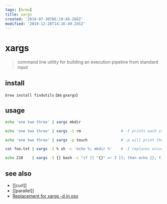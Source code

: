 ```yaml
---
tags: [brew]
title: xargs
created: '2019-07-30T06:19:49.266Z'
modified: '2019-12-26T14:16:49.245Z'
---
```


# xargs
> command line utility for building an execution pipeline from standard input

## install
`brew install findutils` (as `gxargs`)

## usage
```sh
echo 'one two three' | xargs mkdir

echo 'one two three' | xargs -t rm                  # -t prints each command that will be executed 

echo 'one two three' | xargs -p touch               # -p will print the command to be executed and prompt the user to run it

cat foo.txt | xargs -I % sh -c 'echo %; mkdir %'    # -I replaces occurrences of the argument with the argument passed to xargs

echo 210    | xargs -I {} bash -c "if [[ "{}" =~ 2 ]]; then echo {}; fi"   # replace string
```

## see also
- [[curl]]
- [[parallel]]
- [Replacement for xargs -d in osx](https://superuser.com/questions/467176/replacement-for-xargs-d-in-osx)

